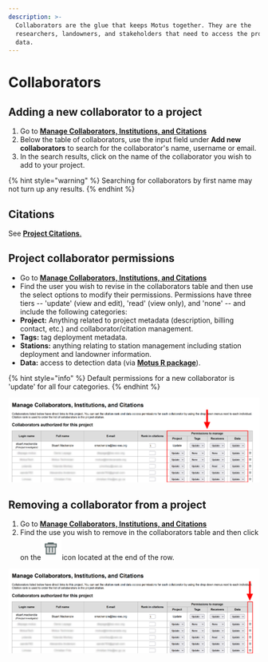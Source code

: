 ```yaml
---
description: >-
  Collaborators are the glue that keeps Motus together. They are the
  researchers, landowners, and stakeholders that need to access the project's
  data.
---
```


# Collaborators

## Adding a new collaborator to a project

1. Go to [**Manage Collaborators, Institutions, and Citations**](https://motus.org/data/project/users)
2. Below the table of collaborators, use the input field under **Add new collaborators** to search for the collaborator's name, username or email.
3. In the search results, click on the name of the collaborator you wish to add to your project.

{% hint style="warning" %}
Searching for collaborators by first name may not turn up any results.
{% endhint %}

## Citations

See [**Project Citations**.](citations.md#collaborator-citations)

## Project collaborator permissions

* Go to [**Manage Collaborators, Institutions, and Citations**](https://motus.org/data/project/users)
* Find the user you wish to revise in the collaborators table and then use the select options to modify their permissions. Permissions have three tiers -- 'update' (view and edit), 'read' (view only), and 'none' -- and include the following categories:
* **Project:** Anything related to project metadata (description, billing contact, etc.) and collaborator/citation management.
* **Tags:** tag deployment metadata.
* **Stations:** anything relating to station management including station deployment and landowner information.
* **Data:** access to detection data (via [**Motus R package**](https://motus.org/MotusRBook/)).

{% hint style="info" %}
Default permissions for a new collaborator is 'update' for all four categories.
{% endhint %}

![](<../.gitbook/assets/Manage Users - Permissions.png>)

## Removing a collaborator from a project

1. Go to [**Manage Collaborators, Institutions, and Citations**](https://motus.org/data/project/users)
2. Find the use you wish to remove in the collaborators table and then click on the![](<../.gitbook/assets/image (25).png>)icon located at the end of the row.

![](<../.gitbook/assets/Manage Users - Delete.png>)
